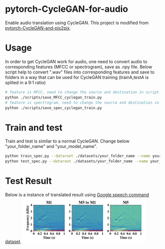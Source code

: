 # pytorch-CycleGAN-for-audio
Enable audio translation using CycleGAN. This project is modified from [pytorch-CycleGAN-and-pix2pix](https://github.com/junyanz/pytorch-CycleGAN-and-pix2pix/blob/master/README.md).

# Usage
In order to get CycleGAN work for audio, one need to convert audio to corresponding features (MFCC or spectrogram), save as .npy file. Below script help to convert ".wav" files into corresponding features
and save to folders in a way that can be used for CycleGAN training (trainA,testA is splited in a 9:1 ratio)
```bash
# feature is MFCC, need to change the source and destination in script
python ./scripts/save_MFCC_cyclegan_train.py
# feature is spectrogram, need to change the source and destination in script
python ./scripts/save_spec_cyclegan_train.py
```
# Train and test
Train and test is similar to a normal CycleGAN. Change below "your_folder_name" and "your_model_name".
```bash
python train_spec.py --dataroot ./datasets/your_folder_name --name your_model_name --model cycle_gan --gpu_ids 0 --dataset_mode unaligned_spec
python test_spec.py --dataroot ./datasets/your_folder_name --name your_model_name --model cycle_gan
```
# Test Result
Below is a instance of translated result using [Google speech command dataset](http://download.tensorflow.org/data/speech_commands_v0.01.tar.gz).
<img src='imgs/translate_exp.jpg' width='400px'/>
